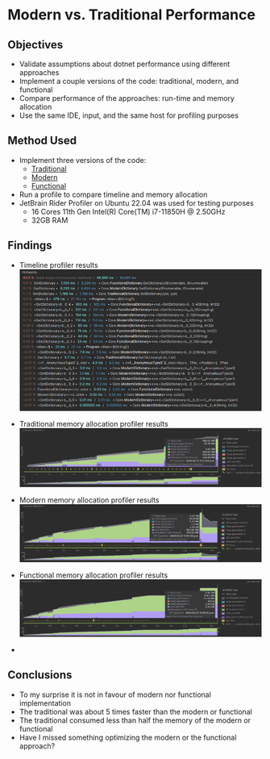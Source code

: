 # Modern vs. Traditional Performance

## Objectives

- Validate assumptions about dotnet performance using different approaches
- Implement a couple versions of the code: traditional, modern, and functional
- Compare performance of the approaches: run-time and memory allocation
- Use the same IDE, input, and the same host for profiling purposes

## Method Used

- Implement three versions of the code:
  - [Traditional](Core/TraditionalDictionary.cs) 
  - [Modern](Core/ModernDictionary.cs)
  - [Functional](Core/FunctionalDictionary.cs)
- Run a profile to compare timeline and memory allocation
- JetBrain Rider Profiler on Ubuntu 22.04 was used for testing purposes
  - 16 Cores 11th Gen Intel(R) Core(TM) i7-11850H @ 2.50GHz
  - 32GB RAM

## Findings

- Timeline profiler results
![](media/timeline.png)

- Traditional memory allocation profiler results
  ![](media/memory-traditional.png)

- Modern memory allocation profiler results
  ![](media/memory-modern.png)

- Functional memory allocation profiler results
  ![](media/memory-functional.png)
- 
## Conclusions

- To my surprise it is not in favour of modern nor functional implementation
- The traditional was about 5 times faster than the modern or functional
- The traditional consumed less than half the memory of the modern or functional
- Have I missed something optimizing the modern or the functional approach?
